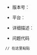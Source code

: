 
<!-- 如果你是通过npm安装的，那你可以在根目录下的 package.json 文件中查看 vue-luck-draw 的版本 -->
- 版本号：

<!-- 出现问题的平台，比如某某手机浏览器或谷歌浏览器之类的 -->
- 平台：

<!--  -->
- 详细描述：

<!-- 为了快速的定位到问题，你可以在下面的代码块里面粘贴你的代码，最好是包含 html 和 js 代码 -->
- 问题代码
```
// 在这里粘贴
```


<!--

我提供了这个模板来帮你描述问题，希望你能尽量的填写

- 作者什么时候能看到我的提问？
不出意外的话， 作者的微信会在1分钟内收到来自github的邮件

- 为什么超过3分钟了，还没人来回复我？
可能作者在睡觉(10点上班) / 上班的路上 / 外出觅食 / 出去玩了并且身边没电脑

-->